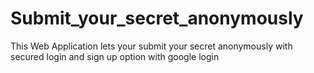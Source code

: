 # Submit_your_secret_anonymously
This Web Application lets your submit your secret anonymously with secured login and sign up option with google login

